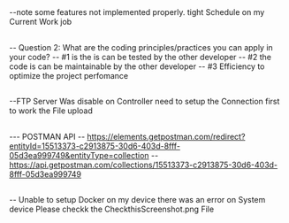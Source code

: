 ##
--note some features not implemented properly. tight Schedule on my Current Work job
##
-- Question 2: What are the coding principles/practices you can apply in your
code?
-- #1 is the is can be tested by the other developer 
-- #2 the code is can be maintainable by the other developer 
-- #3 Efficiency to optimize the project perfomance 
##
--FTP Server Was disable on Controller need to setup the Connection first to work the File upload 

##
--- POSTMAN API 
-- https://elements.getpostman.com/redirect?entityId=15513373-c2913875-30d6-403d-8fff-05d3ea999749&entityType=collection
-- https://api.getpostman.com/collections/15513373-c2913875-30d6-403d-8fff-05d3ea999749



## 
-- Unable to setup Docker on my device there was an error on System device  Please checkk the CheckthisScreenshot.png File 